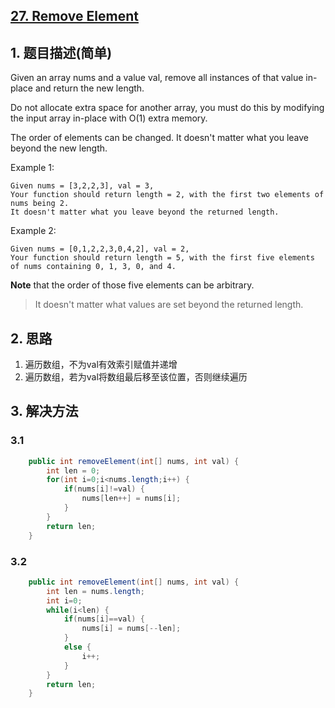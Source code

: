 ## [27. Remove Element](https://leetcode-cn.com/problems/remove-element/)

## 1. 题目描述\(简单\)

Given an array nums and a value val, remove all instances of that value in-place and return the new length.

Do not allocate extra space for another array, you must do this by modifying the input array in-place with O\(1\) extra memory.

The order of elements can be changed. It doesn't matter what you leave beyond the new length.

Example 1:

```
Given nums = [3,2,2,3], val = 3,
Your function should return length = 2, with the first two elements of nums being 2.
It doesn't matter what you leave beyond the returned length.
```

Example 2:

```
Given nums = [0,1,2,2,3,0,4,2], val = 2,
Your function should return length = 5, with the first five elements of nums containing 0, 1, 3, 0, and 4.
```

**Note** that the order of those five elements can be arbitrary.

> It doesn't matter what values are set beyond the returned length.

## 2. 思路

1. 遍历数组，不为val有效索引赋值并递增
2. 遍历数组，若为val将数组最后移至该位置，否则继续遍历

## 3. 解决方法

### 3.1

```java
    public int removeElement(int[] nums, int val) {
        int len = 0;
        for(int i=0;i<nums.length;i++) {
            if(nums[i]!=val) {
                nums[len++] = nums[i];
            }
        }
        return len;
    }
```

### 3.2

```java
    public int removeElement(int[] nums, int val) {
        int len = nums.length;
        int i=0;
        while(i<len) {
            if(nums[i]==val) {
                nums[i] = nums[--len];
            }
            else {
                i++;
            }
        }
        return len;
    }
```



